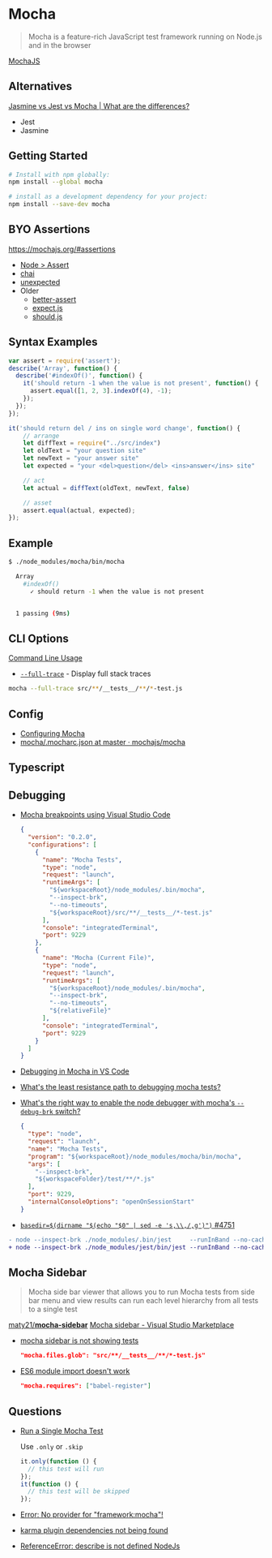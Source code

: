 # Mocha

> Mocha is a feature-rich JavaScript test framework running on Node.js and in the browser

[MochaJS](https://mochajs.org/)

## Alternatives

[Jasmine vs Jest vs Mocha | What are the differences?](https://stackshare.io/stackups/jasmine-vs-jest-vs-mocha)

* Jest
* Jasmine

## Getting Started

```bash
# Install with npm globally:
npm install --global mocha

# install as a development dependency for your project:
npm install --save-dev mocha
```

## BYO Assertions

https://mochajs.org/#assertions

* [Node > Assert](https://nodejs.org/api/assert.html)
* [chai](https://github.com/chaijs/chai)
* [unexpected](https://github.com/unexpectedjs/unexpected)
* Older
  * [better-assert](https://github.com/tj/better-assert)
  * [expect.js](https://github.com/Automattic/expect.js)
  * [should.js](https://github.com/shouldjs/should.js)

## Syntax Examples

```js
var assert = require('assert');
describe('Array', function() {
  describe('#indexOf()', function() {
    it('should return -1 when the value is not present', function() {
      assert.equal([1, 2, 3].indexOf(4), -1);
    });
  });
});
```

```js
it('should return del / ins on single word change', function() {
    // arrange
    let diffText = require("../src/index")
    let oldText = "your question site"
    let newText = "your answer site"
    let expected = "your <del>question</del> <ins>answer</ins> site"

    // act
    let actual = diffText(oldText, newText, false)

    // asset
    assert.equal(actual, expected);
});
```


## Example

```bash
$ ./node_modules/mocha/bin/mocha

  Array
    #indexOf()
      ✓ should return -1 when the value is not present


  1 passing (9ms)
```

## CLI Options

[Command Line Usage](https://mochajs.org/#command-line-usage)

* [`--full-trace`](https://mochajs.org/#-full-trace) - Display full stack traces

```bash
mocha --full-trace src/**/__tests__/**/*-test.js
```

## Config

* [Configuring Mocha](https://mochajs.org/#configuring-mocha-nodejs)
* [mocha/.mocharc.json at master · mochajs/mocha](https://github.com/mochajs/mocha/blob/master/example/config/.mocharc.json)

## Typescript


## Debugging


* [Mocha breakpoints using Visual Studio Code](https://stackoverflow.com/q/30023736/1366033)

  ```json
  {
    "version": "0.2.0",
    "configurations": [
      {
        "name": "Mocha Tests",
        "type": "node",
        "request": "launch",
        "runtimeArgs": [
          "${workspaceRoot}/node_modules/.bin/mocha",
          "--inspect-brk",
          "--no-timeouts",
          "${workspaceRoot}/src/**/__tests__/*-test.js"
        ],
        "console": "integratedTerminal",
        "port": 9229
      },
      {
        "name": "Mocha (Current File)",
        "type": "node",
        "request": "launch",
        "runtimeArgs": [
          "${workspaceRoot}/node_modules/.bin/mocha",
          "--inspect-brk",
          "--no-timeouts",
          "${relativeFile}"
        ],
        "console": "integratedTerminal",
        "port": 9229
      }
    ]
  }
  ```


* [Debugging in Mocha in VS Code](https://codepunk.io/debugging-mocha-in-visual-studio-code/)
* [What's the least resistance path to debugging mocha tests?](https://stackoverflow.com/q/14285201/1366033)
* [What's the right way to enable the node debugger with mocha's `--debug-brk` switch?](https://stackoverflow.com/q/14352608/1366033)

  ```json
  {
    "type": "node",
    "request": "launch",
    "name": "Mocha Tests",
    "program": "${workspaceRoot}/node_modules/mocha/bin/mocha",
    "args": [
      "--inspect-brk",
      "${workspaceFolder}/test/**/*.js"
    ],
    "port": 9229,
    "internalConsoleOptions": "openOnSessionStart"
  }
  ```

* [`basedir=$(dirname "$(echo "$0" | sed -e 's,\\,/,g')")` #4751](https://github.com/facebook/jest/issues/4751#issuecomment-361063215)

```diff
- node --inspect-brk ./node_modules/.bin/jest     --runInBand --no-cache --no-watchman
+ node --inspect-brk ./node_modules/jest/bin/jest --runInBand --no-cache --no-watchman
```

## Mocha Sidebar

> Mocha side bar viewer that allows you to run Mocha tests from side bar menu and view results can run each level hierarchy from all tests to a single test

[maty21/**mocha-sidebar**](https://github.com/maty21/mocha-sidebar)
[Mocha sidebar - Visual Studio Marketplace](https://marketplace.visualstudio.com/items?itemName=maty.vscode-mocha-sidebar)

* [mocha sidebar is not showing tests](https://stackoverflow.com/q/52570268/1366033)

  ```json
  "mocha.files.glob": "src/**/__tests__/**/*-test.js"
  ```

* [ES6 module import doesn't work](https://github.com/maty21/mocha-sidebar/issues/123)

  ```json
  "mocha.requires": ["babel-register"]
  ```

## Questions


* [Run a Single Mocha Test](https://jaketrent.com/post/run-single-mocha-test)

  Use `.only` or `.skip`

  ```js
  it.only(function () {
    // this test will run
  });
  it(function () {
    // this test will be skipped
  });
  ```

* [Error: No provider for "framework:mocha"!](https://stackoverflow.com/q/31687669/1366033)

* [karma plugin dependencies not being found](https://stackoverflow.com/q/32425580/1366033)

* [ReferenceError: describe is not defined NodeJs](https://stackoverflow.com/q/28400459/1366033)
